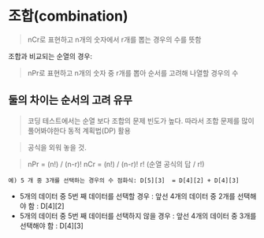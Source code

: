 # 조합(combination)
> nCr로 표현하고 n개의 숫자에서 r개를 뽑는 경우의 수를 뜻함<br/>

조합과 비교되는 순열의 경우:
> nPr로 표현하고 n개의 숫자 중 r개를 뽑아 순서를 고려해 나열할 경우의 수

## 둘의 차이는 순서의 고려 유무

> 코딩 테스트에서는 순열 보다 조합의 문제 빈도가 높다. 
> 따라서 조합 문제를 많이 풀어봐야한다
> 동적 계획법(DP) 활용

> 공식을 외워 놓을 것.

> nPr = (n!) / (n-r)!
> nCr = (n!) / (n-r)! r! (순열 공식의 답 / r!)

```예) 5 개 중 3개를 선택하는 경우의 수 점화식: D[5][3]  = D[4][2] + D[4][3] ```
- 5개의 데이터 중 5번 째 데이터를 선택할 경우 : 앞선 4개의 데이터 중 2개를 선택해야 함 : D[4][2]
- 5개의 데이터 중 5번 째 데이터를 선택하지 않을 경우 : 앞선 4개의 데이터 중 3개를 선택해야 함 : D[4][3]